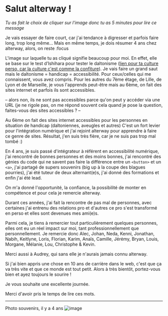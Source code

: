# Salut alterway !

_Tu as fait le choix de cliquer sur l'image donc tu as 5 minutes pour lire ce message_

Je vais essayer de faire court, car j'ai tendance à digresser et parfois faire long, trop long même...
Mais en même temps, je dois résumer 4 ans chez alterway, alors, on reste :focus 

L'image sur laquelle tu as cliqué signifie beaucoup pour moi. 
En effet, elle se base sur le test d’Ishihara pour tester le daltonisme ([lien pour ta culture perso, car la culture c'est comme la confiture](http://daltonien.free.fr/daltonien/article.php3?id_article=6)). Je vais faire un grand saut mais le daltonisme = handicap = accessibilité. Pour ceux/celles qui me connaissent, vous avez compris. Pour les autres du 7ème étage, de Lille, de Lyon et de Marseille, je vous l'apprends peut-être mais au 6ème, on fait des sites internet et parfois ils sont accessibles. 

– alors non, ils ne sont pas accessibles parce qu'on peut y accéder via une URL (je ne rigole pas, on me répond souvent cela quand je pose la question, faites-vous des sites accessibles ? –

Au 6ème on fait des sites internet accessibles pour les personnes en situation de handicap (daltoniennes, aveugles et autres) C'est un fort levier pour l'intégration numérique et j'ai rejoint alterway pour apprendre à faire ce genre de sites. 
Résultat, j'en suis très fière, car je ne suis pas trop mal tombé :)

En 4 ans, je suis passé d'intégrateur à référent en accessibilité numérique, j'ai rencontré de bonnes personnes et des moins bonnes, j'ai rencontré des génies du code qui ne savent pas faire la différence entre un `<button>` et un `<a>`, j'ai partagé de supers souvenirs (big up à la coupe des blagues pourries), j'ai été tuteur de deux alternant(e)s, j'ai donné des formations et enfin j'ai été lead. 

On m'a donné l'opportunité, la confiance, la possibilité de monter en compétence et pour cela je remercie alterway. 

Durant ces années, j'ai fait la rencontre de pas mal de personnes, avec certaines j'ai entrenu des relations pro et d'autres ce pro s'est transformé en perso et elles sont devenues mes ami(e)s.

Parmi cela, je tiens à remercier tout particulièrement quelques personnes, elles ont eu un réel impact sur moi, tant professionnellement que personnellement. Je remercie donc Alec, Johan, Neda, Kenni, Jonathan, Nabih, Keitlyne, Loris, Florian, Karim, Anaïs, Camille, Jérémy, Bryan, Louis, Morgane, Mélanie, Lou, Christophe & Kevin. 

Merci aussi à Audrey, qui sans elle je n'aurais jamais connu alterway.

Si j'ai bien appris une chose en 10 ans de carrière dans le web, c'est que ça va très vite et que ce monde est tout petit.
Alors à très bientôt, portez-vous bien et ayez toujours le sourire !

Je vous souhaite une excellente journée.

Merci d'avoir pris le temps de lire ces mots.

- - - 

Photo souvenirs, il y a 4 ans
![image](http://www.matteobz.fr/projet/alterway/la-team.jpg)
